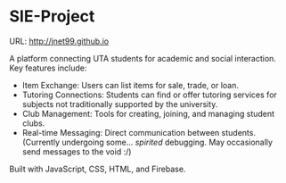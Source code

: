 # SIE-Project

URL: http://jnet99.github.io

A platform connecting UTA students for academic and social interaction. Key features include:
*   Item Exchange:  Users can list items for sale, trade, or loan.
*   Tutoring Connections: Students can find or offer tutoring services for subjects not traditionally supported by the university.
*   Club Management:  Tools for creating, joining, and managing student clubs.
*   Real-time Messaging: Direct communication between students. (Currently undergoing some... *spirited* debugging. May occasionally send messages to the void :/) 

Built with JavaScript, CSS, HTML, and Firebase.










